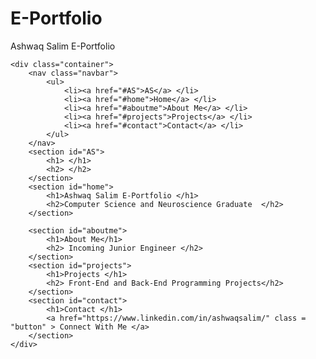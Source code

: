# E-Portfolio
Ashwaq Salim E-Portfolio 
<!DOCTYPE html>
<html lang="en">
<head>
    <meta charset="UTF-8">
    <title>Ashwaq Salim E-Portfolio</title>
    <link rel="stylesheet" href="AS.css">
    <script>main.jss</script>
</head>
<body>
<!--<h1> Ashwaq Salim E-Portfolio </h1>-->
<!--<img src="PL.png" alt="Personal Logo" width="300" height="300 ">-->


    <div class="container">
        <nav class="navbar">
            <ul>
                <li><a href="#AS">AS</a> </li>
                <li><a href="#home">Home</a> </li>
                <li><a href="#aboutme">About Me</a> </li>
                <li><a href="#projects">Projects</a> </li>
                <li><a href="#contact">Contact</a> </li>
            </ul>
        </nav>
        <section id="AS">
            <h1> </h1>
            <h2> </h2>
        </section>
        <section id="home">
            <h1>Ashwaq Salim E-Portfolio </h1>
            <h2>Computer Science and Neuroscience Graduate  </h2>
        </section>

        <section id="aboutme">
            <h1>About Me</h1>
            <h2> Incoming Junior Engineer </h2>
        </section>
        <section id="projects">
            <h1>Projects </h1>
            <h2> Front-End and Back-End Programming Projects</h2>
        </section>
        <section id="contact">
            <h1>Contact </h1>
            <a href="https://www.linkedin.com/in/ashwaqsalim/" class = "button" > Connect With Me </a>
        </section>
    </div>
</body>
</html>

